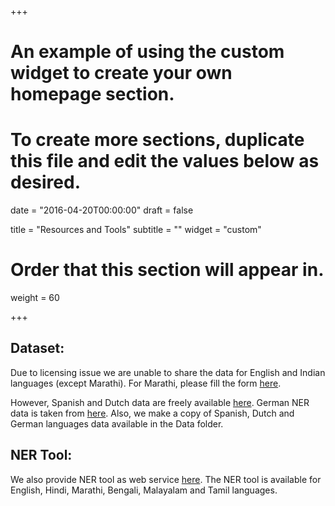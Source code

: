 +++
# An example of using the custom widget to create your own homepage section.
# To create more sections, duplicate this file and edit the values below as desired.

date = "2016-04-20T00:00:00"
draft = false

title = "Resources and Tools"
subtitle = ""
widget = "custom"

# Order that this section will appear in.
weight = 60

+++

## Dataset:
Due to licensing issue we are unable to share the data for English and Indian languages (except Marathi). For Marathi, please fill the form [here](http://www.cfilt.iitb.ac.in/ner/download_data.html).

However, Spanish and Dutch data are freely available [here](https://www.clips.uantwerpen.be/conll2002/ner/). German NER data is taken from [here](https://nlpado.de/~sebastian/software/ner_german.shtml). Also, we make a copy of Spanish, Dutch and German languages data available in the Data folder.


## NER Tool:
We also provide NER tool as web service [here](https://www.cfilt.iitb.ac.in/multilingual-ner). The NER tool is available for English, Hindi, Marathi, Bengali, Malayalam and Tamil languages. 
